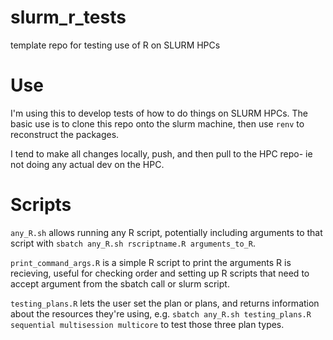 # slurm_r_tests
template repo for testing use of R on SLURM HPCs

# Use
I'm using this to develop tests of how to do things on SLURM HPCs. The basic use is to clone this repo onto the slurm machine, then use `renv` to reconstruct the packages. 

I tend to make all changes locally, push, and then pull to the HPC repo- ie not doing any actual dev on the HPC.

# Scripts
`any_R.sh` allows running any R script, potentially including arguments to that script with `sbatch any_R.sh rscriptname.R arguments_to_R`.

`print_command_args.R` is a simple R script to print the arguments R is recieving, useful for checking order and setting up R scripts that need to accept argument from the sbatch call or slurm script.

`testing_plans.R` lets the user set the plan or plans, and returns information about the resources they're using, e.g. `sbatch any_R.sh testing_plans.R sequential multisession multicore` to test those three plan types.
